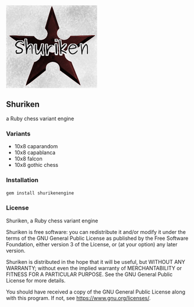 ![alt text](https://raw.githubusercontent.com/SamuraiDangyo/Shuriken/master/logo.jpg)

## Shuriken
a Ruby chess variant engine

### Variants
- 10x8 caparandom
- 10x8 capablanca
- 10x8 falcon
- 10x8 gothic chess

### Installation
```gem install shurikenengine```

### License
Shuriken, a Ruby chess variant engine

Shuriken is free software: you can redistribute it and/or modify
it under the terms of the GNU General Public License as published by
the Free Software Foundation, either version 3 of the License, or
(at your option) any later version.

Shuriken is distributed in the hope that it will be useful,
but WITHOUT ANY WARRANTY; without even the implied warranty of
MERCHANTABILITY or FITNESS FOR A PARTICULAR PURPOSE.  See the
GNU General Public License for more details.

You should have received a copy of the GNU General Public License
along with this program.  If not, see <https://www.gnu.org/licenses/>.
